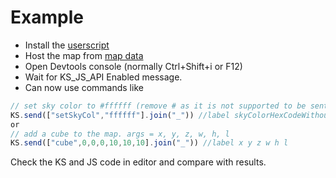 # Example
- Install the [userscript](https://raw.githubusercontent.com/BluZed/KS_JS_API/refs/heads/main/example/script.user.js)
- Host the map from [map data](https://raw.githubusercontent.com/BluZed/KS_JS_API/refs/heads/main/example/mapdata.txt)
- Open Devtools console (normally Ctrl+Shift+i or F12)
- Wait for KS_JS_API Enabled message.
- Can now use commands like
```js
// set sky color to #ffffff (remove # as it is not supported to be sent, instead the # is added in ks directly)
KS.send(["setSkyCol","ffffff"].join("_")) //label skyColorHexCodeWithout#
or
// add a cube to the map. args = x, y, z, w, h, l
KS.send(["cube",0,0,0,10,10,10].join("_")) //label x y z w h l
```
Check the KS and JS code in editor and compare with results.
